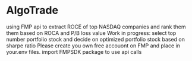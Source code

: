 # AlgoTrade
using FMP api to extract ROCE of top NASDAQ companies and rank them them based on ROCA and P/B loss value
Work in progress:
select top number portfolio stock and decide on optimized portfolio stock based on sharpe ratio
Please create you own free accouont on FMP and place in your.env files. import FMPSDK package to use api calls
